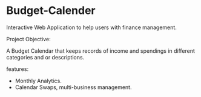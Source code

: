 # Budget-Calender

Interactive Web Application to help users with finance management.

Project Objective:

A Budget Calendar that keeps records of income and spendings in different categories and or descriptions.

features:

- Monthly Analytics.
- Calendar Swaps, multi-business management.

